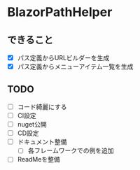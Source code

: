 # BlazorPathHelper

## できること
- [x] パス定義からURLビルダーを生成
- [x] パス定義からメニューアイテム一覧を生成

## TODO
- [ ] コード綺麗にする
- [ ] CI設定
- [ ] nuget公開
- [ ] CD設定
- [ ] ドキュメント整備
  - [ ] 各フレームワークでの例を追加
- [ ] ReadMeを整備
